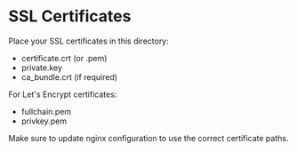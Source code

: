 # SSL Certificates

Place your SSL certificates in this directory:

- certificate.crt (or .pem)
- private.key
- ca_bundle.crt (if required)

For Let's Encrypt certificates:
- fullchain.pem
- privkey.pem

Make sure to update nginx configuration to use the correct certificate paths.
